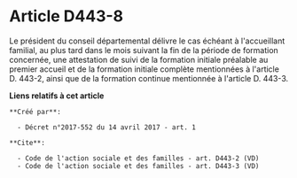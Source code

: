 # Article D443-8

Le président du conseil départemental délivre le cas échéant à l'accueillant familial, au plus tard dans le mois suivant la
fin de la période de formation concernée, une attestation de suivi de la formation initiale préalable au premier accueil et
de la formation initiale complète mentionnées à l'article D. 443-2, ainsi que de la formation continue mentionnée à l'article
D. 443-3.

**Liens relatifs à cet article**

	**Créé par**:

	  - Décret n°2017-552 du 14 avril 2017 - art. 1

	**Cite**:

	  - Code de l'action sociale et des familles - art. D443-2 (VD)
	  - Code de l'action sociale et des familles - art. D443-3 (VD)
